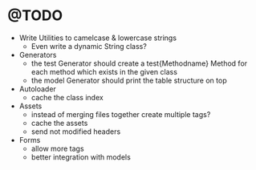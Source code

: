 # @TODO

* Write Utilities to camelcase & lowercase strings
  * Even write a dynamic String class?
* Generators
  * the test Generator should create a test{Methodname} Method for each method which exists in the given class
  * the model Generator should print the table structure on top
* Autoloader
  * cache the class index
* Assets
  * instead of merging files together create multiple tags?
  * cache the assets
  * send not modified headers
* Forms
  * allow more tags
  * better integration with models
